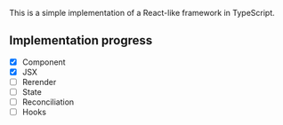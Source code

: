 This is a simple implementation of a React-like framework in TypeScript.

## Implementation progress

-   [x] Component
-   [x] JSX
-   [ ] Rerender
-   [ ] State
-   [ ] Reconciliation
-   [ ] Hooks
